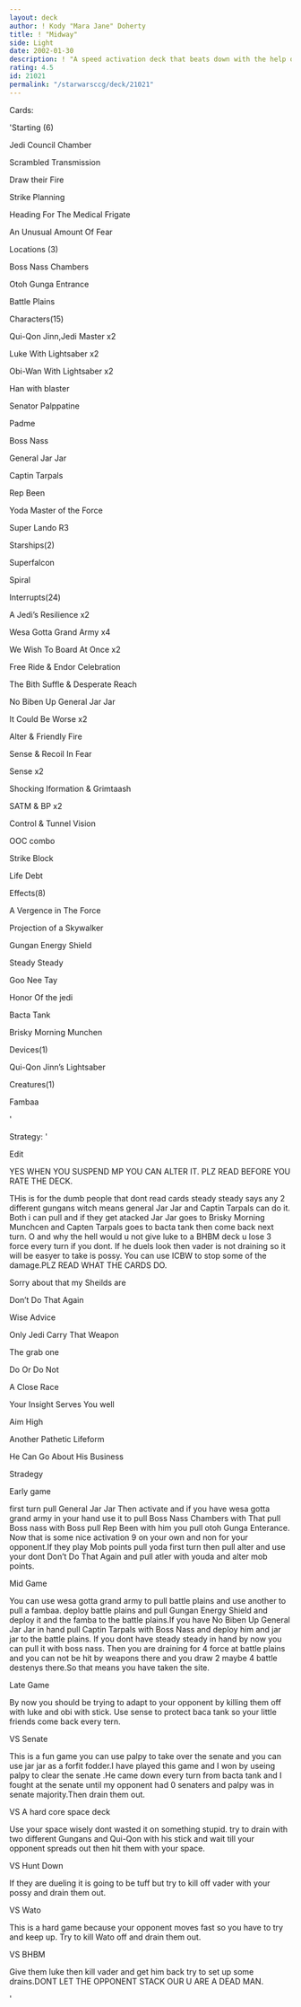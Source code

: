 ```yaml
---
layout: deck
author: ! Kody "Mara Jane" Doherty
title: ! "Midway"
side: Light
date: 2002-01-30
description: ! "A speed activation deck that beats down with the help of some little friends."
rating: 4.5
id: 21021
permalink: "/starwarsccg/deck/21021"
---
```

Cards: 

'Starting (6)

Jedi Council Chamber 

Scrambled Transmission 

Draw their Fire 

Strike Planning 

Heading For The Medical Frigate 

An Unusual Amount Of Fear 


Locations (3)

Boss Nass Chambers

Otoh Gunga Entrance 

Battle Plains 


Characters(15)

Qui-Qon Jinn,Jedi Master x2

Luke With Lightsaber x2 

Obi-Wan With Lightsaber x2

Han with blaster 

Senator Palppatine 

Padme 

Boss Nass 

General Jar Jar

Captin Tarpals

Rep Been

Yoda Master of the Force

Super Lando R3


Starships(2)

Superfalcon 

Spiral 


Interrupts(24)

A Jedi’s Resilience x2

Wesa Gotta Grand Army x4

We Wish To Board At Once x2

Free Ride & Endor Celebration

The Bith Suffle & Desperate Reach

No Biben Up General Jar Jar

It Could Be Worse x2

Alter & Friendly Fire 

Sense & Recoil In Fear

Sense x2

Shocking Iformation & Grimtaash

SATM & BP x2 

Control & Tunnel Vision

OOC combo 

Strike Block

Life Debt


Effects(8)

A Vergence in The Force

Projection of a Skywalker

Gungan Energy Shield 

Steady Steady 

Goo Nee Tay

Honor Of the jedi

Bacta Tank

Brisky Morning Munchen 


Devices(1)

Qui-Qon Jinn’s Lightsaber


Creatures(1)

Fambaa

'

Strategy: '

Edit


YES WHEN YOU SUSPEND MP YOU CAN ALTER IT. PLZ READ BEFORE YOU RATE THE DECK.

THis is for the dumb people that dont read cards steady steady says any 2 different gungans witch means general Jar Jar and Captin Tarpals can do it. Both i can pull and if they get atacked Jar Jar goes to Brisky Morning Munchcen and Capten Tarpals goes to bacta tank then come back next turn. O and why the hell would u not give luke to a BHBM deck u lose 3 force every turn if you dont. If he duels look then vader is not draining so it will be easyer to take is possy. You can use ICBW to stop some of the damage.PLZ READ WHAT THE CARDS DO.



Sorry about that my Sheilds are 

Don’t Do That Again

Wise Advice

Only Jedi Carry That Weapon 

The grab one

Do Or Do Not 

A Close Race

Your Insight Serves You well 

Aim High

Another Pathetic Lifeform

He Can Go About His Business 

Stradegy 


Early game

first turn pull General Jar Jar Then activate and if you have wesa gotta grand army in your hand use it to pull Boss Nass Chambers with That pull Boss nass with Boss pull Rep Been with him you pull otoh Gunga Enterance. Now that is some nice activation 9 on your own and non for your opponent.If they play Mob points pull yoda first turn then pull alter and use your dont Don’t Do That Again and pull atler with youda and alter mob points.


Mid Game 

You can use wesa gotta grand army to pull battle plains and use another to pull a fambaa. deploy battle plains and pull Gungan Energy Shield and deploy it and the famba to the battle plains.If you have No Biben Up General Jar Jar in hand pull Captin Tarpals with Boss Nass and deploy him and jar jar to the battle plains. If you dont have steady steady in hand by now you can pull it with boss nass. Then you are draining for 4 force at battle plains and you can not be hit by weapons there and you draw 2 maybe 4 battle destenys there.So that means you have taken the site.


Late Game

By now you should be trying to adapt to your opponent by killing them off with luke and obi with stick. Use sense to protect baca tank so your little friends come back every tern.


VS Senate 

This is a fun game you can use palpy to take over the senate and you can use jar jar as a forfit fodder.I have played this game and I won by useing palpy to clear the senate .He came down every turn from bacta tank and I fought at the senate until my opponent had 0 senaters and palpy was in senate majority.Then drain them out.


VS A hard core space deck 

Use your space wisely dont wasted it on something stupid. try to drain with two different Gungans and Qui-Qon with his stick and wait till your opponent spreads out then hit them with your space.


VS Hunt Down 

If they are dueling it is going to be tuff but try to kill off vader with your possy and drain them out.


VS Wato

This is a hard game because your opponent moves fast so you have to try and keep up. Try to kill Wato off and drain them out.


VS BHBM

Give them luke then kill vader and get him back try to set up some drains.DONT LET THE OPPONENT STACK OUR U ARE A DEAD MAN.


'
